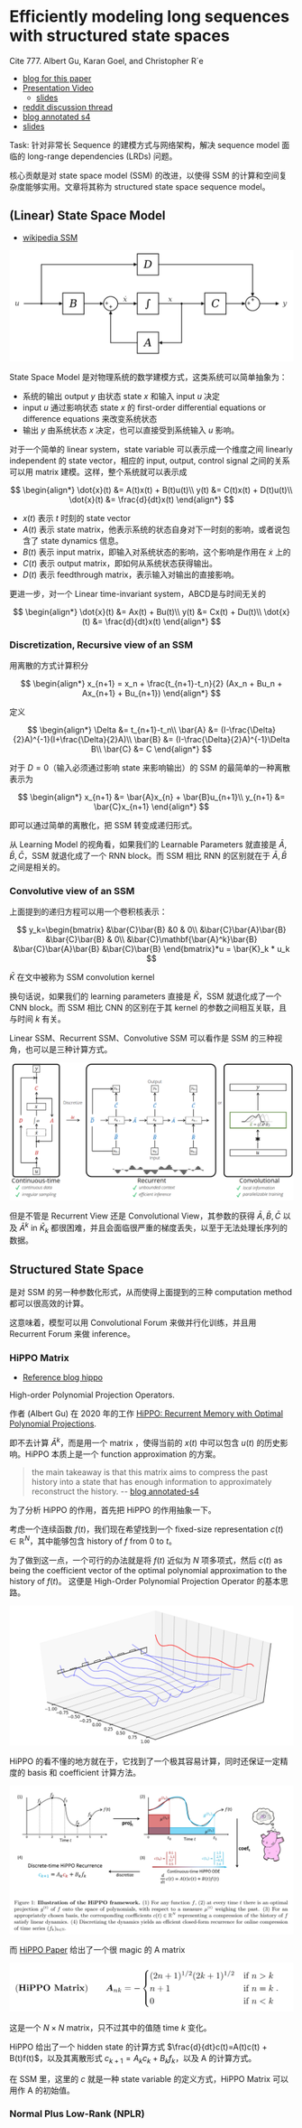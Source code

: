 # Efficiently modeling long sequences with structured state spaces
Cite 777. Albert Gu, Karan Goel, and Christopher R´e

- [blog for this paper](https://huggingface.co/blog/lbourdois/get-on-the-ssm-train)
- [Presentation Video](https://www.youtube.com/watch?v=EvQ3ncuriCM)
  - [slides](https://rosanneliu.com/dlctfs/dlct_220114.pdf)
- [reddit discussion thread](https://www.reddit.com/r/MachineLearning/comments/s5hajb/r_the_annotated_s4_efficiently_modeling_long/)
- [blog annotated s4](https://srush.github.io/annotated-s4/)
- [slides](https://rosanneliu.com/dlctfs/dlct_220114.pdf)

Task: 针对非常长 Sequence 的建模方式与网络架构，解决 sequence model 面临的 long-range dependencies (LRDs) 问题。

核心贡献是对 state space model (SSM) 的改进，以使得 SSM 的计算和空间复杂度能够实用。文章将其称为 structured state space sequence model。

## (Linear) State Space Model
- [wikipedia SSM](https://en.wikipedia.org/wiki/State-space_representation)

![](../imgs/SSM2.png)

State Space Model 是对物理系统的数学建模方式，这类系统可以简单抽象为：
- 系统的输出 output $y$ 由状态 state $x$ 和输入 input $u$ 决定
- input $u$ 通过影响状态 state $x$ 的 first-order differential equations or difference equations 来改变系统状态
- 输出 $y$ 由系统状态 $x$ 决定，也可以直接受到系统输入 $u$ 影响。

对于一个简单的 linear system，state variable 可以表示成一个维度之间 linearly independent 的 state vector，相应的 input, output, control signal 之间的关系可以用 matrix 建模。这样，整个系统就可以表示成

$$
\begin{align*}
\dot{x}(t) &= A(t)x(t) + B(t)u(t)\\
y(t) &= C(t)x(t) + D(t)u(t)\\
\dot{x}(t) &= \frac{d}{dt}x(t)
\end{align*}
$$

- $x(t)$ 表示 $t$ 时刻的 state vector
- $A(t)$ 表示 state matrix，他表示系统的状态自身对下一时刻的影响，或者说包含了 state dynamics 信息。
- $B(t)$ 表示 input matrix，即输入对系统状态的影响，这个影响是作用在 $\dot{x}$ 上的
- $C(t)$ 表示 output matrix，即如何从系统状态获得输出。
- $D(t)$ 表示 feedthrough matrix，表示输入对输出的直接影响。

更进一步，对一个 Linear time-invariant system，ABCD是与时间无关的

$$
\begin{align*}
\dot{x}(t) &= Ax(t) + Bu(t)\\
y(t) &= Cx(t) + Du(t)\\
\dot{x}(t) &= \frac{d}{dt}x(t)
\end{align*}
$$

### Discretization, Recursive view of an SSM
用离散的方式计算积分

$$
\begin{align*}
x_{n+1} = x_n + \frac{t_{n+1}-t_n}{2} (Ax_n + Bu_n + Ax_{n+1} + Bu_{n+1})
\end{align*}
$$

定义

$$
\begin{align*}
\Delta &= t_{n+1}-t_n\\
\bar{A} &= (I-\frac{\Delta}{2}A)^{-1}(I+\frac{\Delta}{2}A)\\
\bar{B} &= (I-\frac{\Delta}{2}A)^{-1}\Delta B\\
\bar{C} &= C
\end{align*}
$$

对于 $D=0$（输入必须通过影响 state 来影响输出）的 SSM 的最简单的一种离散表示为

$$
\begin{align*}
x_{n+1} &= \bar{A}x_{n} + \bar{B}u_{n+1}\\
y_{n+1} &= \bar{C}x_{n+1}
\end{align*}
$$

即可以通过简单的离散化，把 SSM 转变成递归形式。

从 Learning Model 的视角看，如果我们的 Learnable Parameters 就直接是 $\bar{A}, \bar{B}, \bar{C}$，SSM 就退化成了一个 RNN block。而 SSM 相比 RNN 的区别就在于 $\bar{A}, \bar{B}$ 之间是相关的。

### Convolutive view of an SSM
上面提到的递归方程可以用一个卷积核表示：

$$
y_k=\begin{bmatrix}
&\bar{C}\bar{B} &0 & 0\\
&\bar{C}\bar{A}\bar{B} &\bar{C}\bar{B} & 0\\
&\bar{C}\mathbf{\bar{A}^k}\bar{B} &\bar{C}\bar{A}\bar{B} &\bar{C}\bar{B}
\end{bmatrix}*u = \bar{K}_k * u_k
$$

$\bar{K}$ 在文中被称为 SSM convolution kernel

换句话说，如果我们的 learning parameters 直接是 $\bar{K}$，SSM 就退化成了一个 CNN block。而 SSM 相比 CNN 的区别在于其 kernel 的参数之间相互关联，且与时间 $k$ 有关。

Linear SSM、Recurrent SSM、Convolutive SSM 可以看作是 SSM 的三种视角，也可以是三种计算方式。

![](../imgs/SSM3.png)

但是不管是 Recurrent View 还是 Convolutional View，其参数的获得 $\bar{A}, \bar{B}, \bar{C}$ 以及 $\bar{A}^k$ in $\bar{K}_k$ 都很困难，并且会面临很严重的梯度丢失，以至于无法处理长序列的数据。

## Structured State Space

是对 SSM 的另一种参数化形式，从而使得上面提到的三种 computation method 都可以很高效的计算。

这意味着，模型可以用 Convolutional Forum 来做并行化训练，并且用 Recurrent Forum 来做 inference。

### HiPPO Matrix
- [Reference blog hippo](https://hazyresearch.stanford.edu/blog/2020-12-05-hippo)

High-order Polynomial Projection Operators.

作者 (Albert Gu) 在 2020 年的工作 [HiPPO: Recurrent Memory with Optimal Polynomial Projections](https://arxiv.org/abs/2008.07669).

即不去计算 $\bar{A}^k$，而是用一个 matrix ，使得当前的 $x(t)$ 中可以包含 $u(t)$ 的历史影响。HiPPO 本质上是一个 function approximation 的方案。

> the main takeaway is that this matrix aims to compress the past history into a state that has enough information to approximately reconstruct the history. -- [blog annotated-s4](https://srush.github.io/annotated-s4/)

为了分析 HiPPO 的作用，首先把 HiPPO 的作用抽象一下。

考虑一个连续函数 $f(t)$，我们现在希望找到一个 fixed-size representation $c(t)\in \mathbb{R}^N$，其中能够包含 history of $f$ from 0 to $t$。

为了做到这一点，一个可行的办法就是将 $f(t)$ 近似为 $N$ 项多项式，然后 $c(t)$ as being the coefficient vector of the optimal polynomial approximation to the history of $f(t)$。 这便是 High-Order Polynomial Projection Operator 的基本思路。

![](../imgs/SSMHiPPO.png)

HiPPO 的看不懂的地方就在于，它找到了一个极其容易计算，同时还保证一定精度的 basis 和 coefficient 计算方法。

![](../imgs/MambaHiPPO2.png)

而 [HiPPO Paper](https://arxiv.org/abs/2008.07669) 给出了一个很 magic 的 A matrix

![](../imgs/MambaHiPPOMatrix.png)

这是一个 $N\times N$ matrix，只不过其中的值随 time $k$ 变化。

HiPPO 给出了一个 hidden state 的计算方式 $\frac{d}{dt}c(t)=A(t)c(t) + B(t)f(t)$，以及其离散形式 $c_{k+1} = A_kc_k + B_kf_k$，以及 A 的计算方式。

在 SSM 里，这里的 $c$ 就是一种 state variable 的定义方式，HiPPO Matrix 可以用作 A 的初始值。


### Normal Plus Low-Rank (NPLR)

